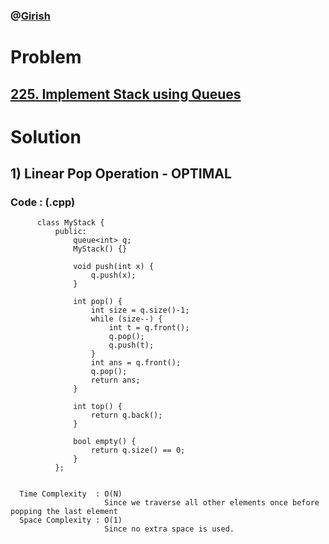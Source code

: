 ### @[Girish](https://www.linkedin.com/in/girish-sudhakar/)

# Problem

## [225. Implement Stack using Queues](https://leetcode.com/problems/implement-stack-using-queues/)


# Solution 

  ## 1) Linear Pop Operation - OPTIMAL

       
      
      
   ### Code : (.cpp)
    
          class MyStack {
              public:
                  queue<int> q;
                  MyStack() {}

                  void push(int x) {
                      q.push(x);
                  }

                  int pop() {
                      int size = q.size()-1;
                      while (size--) {
                          int t = q.front();
                          q.pop();
                          q.push(t);
                      }
                      int ans = q.front();
                      q.pop();
                      return ans;
                  }

                  int top() {
                      return q.back();
                  }

                  bool empty() {
                      return q.size() == 0;
                  }
              };

 
      Time Complexity  : O(N) 
                         Since we traverse all other elements once before popping the last element
      Space Complexity : O(1)
                         Since no extra space is used.

